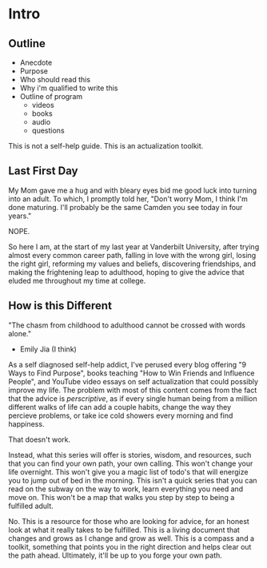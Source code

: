 # Intro

## Outline

- Anecdote
- Purpose
- Who should read this
- Why i'm qualified to write this
- Outline of program
  - videos
  - books
  - audio
  - questions

This is not a self-help guide. This is an actualization toolkit.

## Last First Day

My Mom gave me a hug and with bleary eyes bid me good luck into turning into an adult. To which, I promptly told her, "Don't worry Mom, I think I'm done maturing. I'll probably be the same Camden you see today in four years."

NOPE.

So here I am, at the start of my last year at Vanderbilt University, after trying almost every common career path, falling in love with the wrong girl, losing the right girl, reforming my values and beliefs, discovering friendships, and making the frightening leap to adulthood, hoping to give the advice that eluded me throughout my time at college.

## How is this Different

"The chasm from childhood to adulthood cannot be crossed with words alone."
- Emily Jia (I think)

As a self diagnosed self-help addict, I've perused every blog offering "9 Ways to Find Purpose", books teaching "How to Win Friends and Influence People", and YouTube video essays on self actualization that could possibly improve my life. The problem with most of this content comes from the fact that the advice is *perscriptive*, as if every single human being from a million different walks of life can add a couple habits, change the way they percieve problems, or take ice cold showers every morning and find happiness.

That doesn't work.

Instead, what this series will offer is stories, wisdom, and resources, such that you can find your own path, your own calling. This won't change your life overnight. This won't give you a magic list of todo's that will energize you to jump out of bed in the morning. This isn't a quick series that you can read on the subway on the way to work, learn everything you need and move on. This won't be a map that walks you step by step to being a fulfilled adult.

No. This is a resource for those who are looking for advice, for an honest look at what it really takes to be fulfilled. This is a living document that changes and grows as I change and grow as well. This is a compass and a toolkit, something that points you in the right direction and helps clear out the path ahead. Ultimately, it'll be up to you forge your own path.


